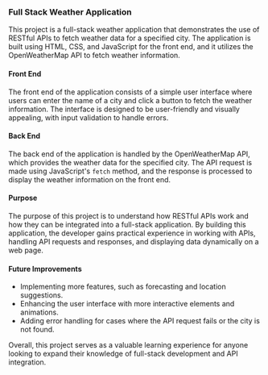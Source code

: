 ### Full Stack Weather Application

This project is a full-stack weather application that demonstrates the use of RESTful APIs to fetch weather data for a specified city. The application is built using HTML, CSS, and JavaScript for the front end, and it utilizes the OpenWeatherMap API to fetch weather information.

#### Front End
The front end of the application consists of a simple user interface where users can enter the name of a city and click a button to fetch the weather information. The interface is designed to be user-friendly and visually appealing, with input validation to handle errors.

#### Back End
The back end of the application is handled by the OpenWeatherMap API, which provides the weather data for the specified city. The API request is made using JavaScript's `fetch` method, and the response is processed to display the weather information on the front end.

#### Purpose
The purpose of this project is to understand how RESTful APIs work and how they can be integrated into a full-stack application. By building this application, the developer gains practical experience in working with APIs, handling API requests and responses, and displaying data dynamically on a web page.

#### Future Improvements
- Implementing more features, such as forecasting and location suggestions.
- Enhancing the user interface with more interactive elements and animations.
- Adding error handling for cases where the API request fails or the city is not found.

Overall, this project serves as a valuable learning experience for anyone looking to expand their knowledge of full-stack development and API integration.
